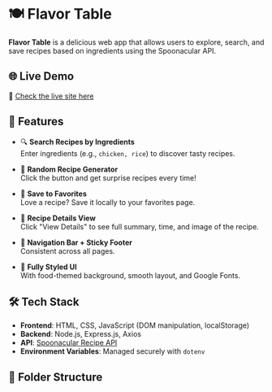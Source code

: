 # 🍽️ Flavor Table

**Flavor Table** is a delicious web app that allows users to explore, search, and save recipes based on ingredients using the Spoonacular API.

## 🌐 Live Demo

🔗 [Check the live site here](https://your-github-username.github.io/Flavor-Table)

## 📌 Features

- 🔍 **Search Recipes by Ingredients**  
  Enter ingredients (e.g., `chicken, rice`) to discover tasty recipes.

- 🎲 **Random Recipe Generator**  
  Click the button and get surprise recipes every time!

- 💖 **Save to Favorites**  
  Love a recipe? Save it locally to your favorites page.

- 📄 **Recipe Details View**  
  Click "View Details" to see full summary, time, and image of the recipe.

- 🧭 **Navigation Bar + Sticky Footer**  
  Consistent across all pages.

- 🎨 **Fully Styled UI**  
  With food-themed background, smooth layout, and Google Fonts.

## 🛠️ Tech Stack

- **Frontend**: HTML, CSS, JavaScript (DOM manipulation, localStorage)
- **Backend**: Node.js, Express.js, Axios
- **API**: [Spoonacular Recipe API](https://spoonacular.com/food-api)
- **Environment Variables**: Managed securely with `dotenv`

## 📁 Folder Structure

